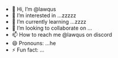 - 👋 Hi, I’m @lawqus
- 👀 I’m interested in ...zzzzz
- 🌱 I’m currently learning ...zzzz
- 💞️ I’m looking to collaborate on ...
- 📫 How to reach me @lawqus on discord
- 😄 Pronouns: ...he
- ⚡ Fun fact: ...

<!---
lawqus/lawqus is a ✨ special ✨ repository because its `README.md` (this file) appears on your GitHub profile.
You can click the Preview link to take a look at your changes.
--->
